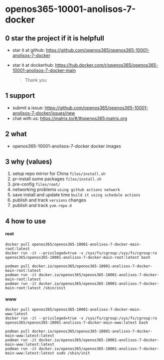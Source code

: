 # openos365-10001-anolisos-7-docker

## 0 star the project if it is helpfull

* star it at github: https://github.com/openos365/openos365-10001-anolisos-7-docker
* star it at dockerhub: https://hub.docker.com/r/openos365/openos365-10001-anolisos-7-docker-main

  > Thank you

## 1 support

* submit a issue: https://github.com/openos365/openos365-10001-anolisos-7-docker/issues/new
* chat with us: https://matrix.to/#/#openos365:matrix.org

## 2 what

* openos365-10001-anolisos-7-docker docker images
  
## 3 why (values)

1. setup repo mirror for China `files/install.sh`
1. pr-install some packages `files/install.sh`
1. pre-config `files/root/`
1. networking problems `using github actions network`
1. save install and update time `build it using schedule actions`
1. publish and track `versions` changes
1. publish and track `yum.repo.d`

## 4 how to use

#### root
```
docker pull openos365/openos365-10001-anolisos-7-docker-main-root:latest
docker run -it --privileged=true -v /sys/fs/cgroup:/sys/fs/cgroup:ro openos365/openos365-10001-anolisos-7-docker-main-root:latest bash

podman pull docker.io/openos365/openos365-10001-anolisos-7-docker-main-root:latest
podman run -it docker.io/openos365/openos365-10001-anolisos-7-docker-main-root:latest
podman run -it docker.io/openos365/openos365-10001-anolisos-7-docker-main-root:latest /sbin/init
```
#### www

```
docker pull openos365/openos365-10001-anolisos-7-docker-main-www:latest
docker run -it --privileged=true -v /sys/fs/cgroup:/sys/fs/cgroup:ro openos365/openos365-10001-anolisos-7-docker-main-www:latest bash

podman pull docker.io/openos365/openos365-10001-anolisos-7-docker-main-www:latest:latest
podman run -it docker.io/openos365/openos365-10001-anolisos-7-docker-main-www:latest:latest
podman run -it docker.io/openos365/openos365-10001-anolisos-7-docker-main-www:latest:latest sudo /sbin/init
```
